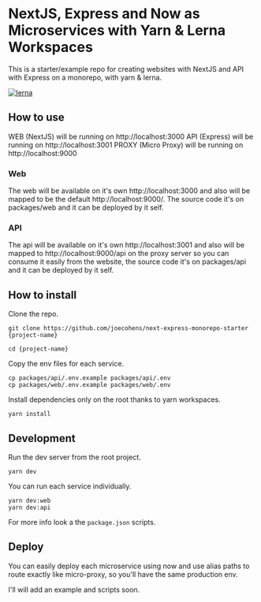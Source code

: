 # NextJS, Express and Now as Microservices with Yarn & Lerna Workspaces

This is a starter/example repo for creating websites with NextJS and API with Express on a monorepo, with yarn & lerna.

[![lerna](https://img.shields.io/badge/maintained%20with-lerna-cc00ff.svg)](https://lernajs.io/)

## How to use

WEB   (NextJS)      will be running on http://localhost:3000
API   (Express)     will be running on http://localhost:3001
PROXY (Micro Proxy) will be running on http://localhost:9000

### Web

The web will be available on it's own http://localhost:3000 and also will be mapped to be the default http://localhost:9000/. The source code it's on packages/web and it can be deployed by it self.

### API

The api will be available on it's own http://localhost:3001 and also will be mapped to http://localhost:9000/api on the proxy server so you can consume it easily from the website, the source code it's on packages/api and it can be deployed by it self.

## How to install

Clone the repo.

```
git clone https://github.com/joecohens/next-express-monorepo-starter {project-name}

cd {project-name}
```

Copy the env files for each service.

```
cp packages/api/.env.example packages/api/.env
cp packages/web/.env.example packages/web/.env
```

Install dependencies only on the root thanks to yarn workspaces.

```
yarn install
```

## Development

Run the dev server from the root project.

```
yarn dev
```

You can run each service individually.

```
yarn dev:web
yarn dev:api
```

For more info look a the `package.json` scripts.

## Deploy

You can easily deploy each microservice using now and use alias paths to route exactly like micro-proxy, so you'll have the same production env.

I'll will add an example and scripts soon.
